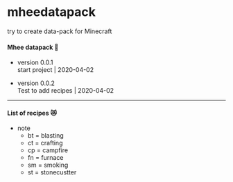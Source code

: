 # mheedatapack

try to create data-pack for Minecraft 

<h4> Mhee datapack 🐻 </h4>

- version 0.0.1 
  <br> start project | 2020-04-02

- version 0.0.2
  <br> Test to add recipes | 2020-04-02

<hr>

<h4> List of recipes 😻 </h4>

  - note <br>
    - bt = blasting
    - ct = crafting
    - cp = campfire
    - fn = furnace
    - sm = smoking
    - st = stonecustter 
